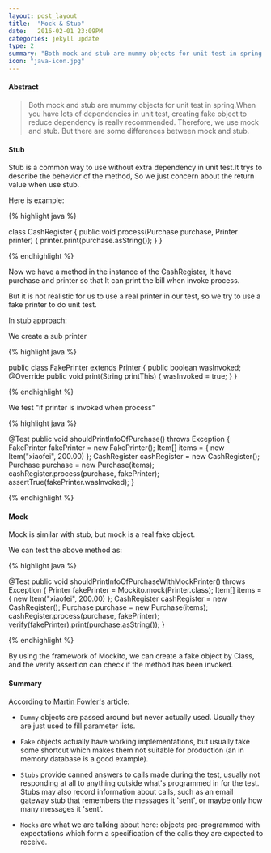```yaml
---
layout: post_layout
title:  "Mock & Stub"
date:   2016-02-01 23:09PM
categories: jekyll update
type: 2
summary: "Both mock and stub are mummy objects for unit test in spring.When you have lots of dependencies in unit test, creating fake object to reduce dependency is really recommended. Therefore, we use mock and stub. But there are some differences between mock and stub."
icon: "java-icon.jpg"
---
```

#### Abstract

>Both mock and stub are mummy objects for unit test in spring.When you have lots of dependencies in unit test, creating fake object to reduce dependency is really recommended. Therefore, we use mock and stub. But there are some differences between mock and stub.

#### Stub

Stub is a common way to use without extra dependency in unit test.It trys to describe the behevior of the method, So we just concern about the return value when use stub.

Here is example:

{% highlight java %}

class CashRegister {
    public void process(Purchase purchase, Printer printer) {
        printer.print(purchase.asString());
    }
}

{% endhighlight %}

Now we have a method in the instance of the CashRegister, It have purchase and printer so that It can print the bill when invoke process.

But it is not realistic for us to use a real printer in our test, so we try to use a fake printer to do unit test.

In stub approach:

We create a sub printer

{% highlight java %}

public class FakePrinter extends Printer {
    public boolean wasInvoked;
    @Override
    public void print(String printThis) {
        wasInvoked = true;
    }
}

{% endhighlight %}

We test "if printer is invoked when process"

{% highlight java %}

@Test
public void shouldPrintInfoOfPurchase() throws Exception {
    FakePrinter fakePrinter = new FakePrinter();
    Item[] items = {
        new Item("xiaofei", 200.00)
    };
    CashRegister cashRegister = new CashRegister();
    Purchase purchase = new Purchase(items);
    cashRegister.process(purchase, fakePrinter);
    assertTrue(fakePrinter.wasInvoked);
}

{% endhighlight %}

#### Mock

Mock is similar with stub, but mock is a real fake object.

We can test the above method as:

{% highlight java %}

@Test
public void shouldPrintInfoOfPurchaseWithMockPrinter() throws Exception {
    Printer fakePrinter = Mockito.mock(Printer.class);
    Item[] items = {
        new Item("xiaofei", 200.00)
    };
    CashRegister cashRegister = new CashRegister();
    Purchase purchase = new Purchase(items);
    cashRegister.process(purchase, fakePrinter);
    verify(fakePrinter).print(purchase.asString());
}

{% endhighlight %}

By using the framework of Mockito, we can create a fake object by Class, and the verify assertion can check if the method has been invoked.

#### Summary

According to [Martin Fowler's](http://martinfowler.com/articles/mocksArentStubs.html) article:

- `Dummy` objects are passed around but never actually used. Usually they are just used to fill parameter lists.

- `Fake` objects actually have working implementations, but usually take some shortcut which makes them not suitable for production (an in memory database is a good example).

- `Stubs` provide canned answers to calls made during the test, usually not responding at all to anything outside what's programmed in for the test. Stubs may also record information about calls, such as an email gateway stub that remembers the messages it 'sent', or maybe only how many messages it 'sent'.

- `Mocks` are what we are talking about here: objects pre-programmed with expectations which form a specification of the calls they are expected to receive.